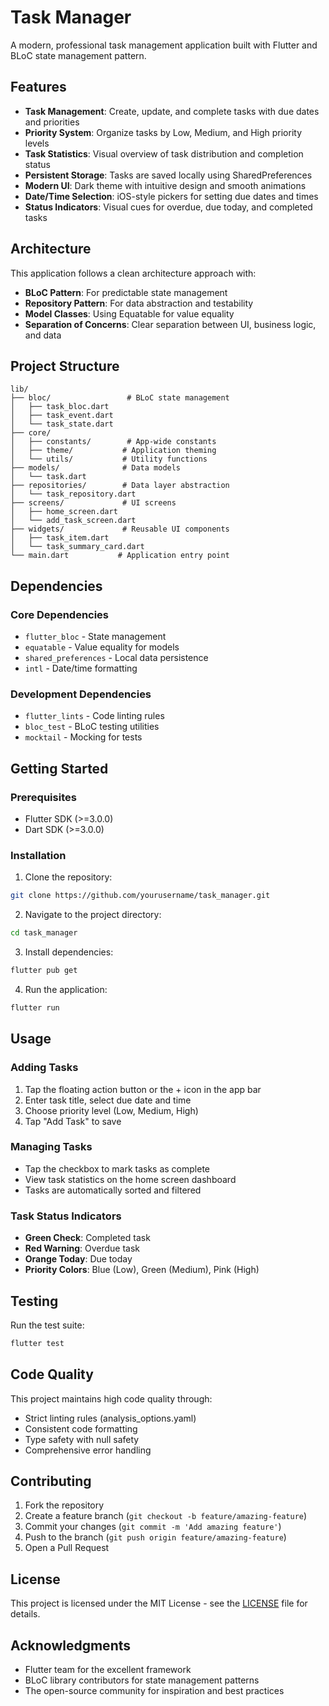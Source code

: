 # Task Manager

A modern, professional task management application built with Flutter and BLoC state management pattern.

## Features

- **Task Management**: Create, update, and complete tasks with due dates and priorities
- **Priority System**: Organize tasks by Low, Medium, and High priority levels
- **Task Statistics**: Visual overview of task distribution and completion status
- **Persistent Storage**: Tasks are saved locally using SharedPreferences
- **Modern UI**: Dark theme with intuitive design and smooth animations
- **Date/Time Selection**: iOS-style pickers for setting due dates and times
- **Status Indicators**: Visual cues for overdue, due today, and completed tasks

## Architecture

This application follows a clean architecture approach with:

- **BLoC Pattern**: For predictable state management
- **Repository Pattern**: For data abstraction and testability
- **Model Classes**: Using Equatable for value equality
- **Separation of Concerns**: Clear separation between UI, business logic, and data

## Project Structure

```
lib/
├── bloc/                 # BLoC state management
│   ├── task_bloc.dart
│   ├── task_event.dart
│   └── task_state.dart
├── core/
│   ├── constants/        # App-wide constants
│   ├── theme/           # Application theming
│   └── utils/           # Utility functions
├── models/              # Data models
│   └── task.dart
├── repositories/        # Data layer abstraction
│   └── task_repository.dart
├── screens/             # UI screens
│   ├── home_screen.dart
│   └── add_task_screen.dart
├── widgets/             # Reusable UI components
│   ├── task_item.dart
│   └── task_summary_card.dart
└── main.dart           # Application entry point
```

## Dependencies

### Core Dependencies
- `flutter_bloc` - State management
- `equatable` - Value equality for models
- `shared_preferences` - Local data persistence
- `intl` - Date/time formatting

### Development Dependencies
- `flutter_lints` - Code linting rules
- `bloc_test` - BLoC testing utilities
- `mocktail` - Mocking for tests

## Getting Started

### Prerequisites
- Flutter SDK (>=3.0.0)
- Dart SDK (>=3.0.0)

### Installation

1. Clone the repository:
```bash
git clone https://github.com/yourusername/task_manager.git
```

2. Navigate to the project directory:
```bash
cd task_manager
```

3. Install dependencies:
```bash
flutter pub get
```

4. Run the application:
```bash
flutter run
```

## Usage

### Adding Tasks
1. Tap the floating action button or the + icon in the app bar
2. Enter task title, select due date and time
3. Choose priority level (Low, Medium, High)
4. Tap "Add Task" to save

### Managing Tasks
- Tap the checkbox to mark tasks as complete
- View task statistics on the home screen dashboard
- Tasks are automatically sorted and filtered

### Task Status Indicators
- **Green Check**: Completed task
- **Red Warning**: Overdue task
- **Orange Today**: Due today
- **Priority Colors**: Blue (Low), Green (Medium), Pink (High)

## Testing

Run the test suite:
```bash
flutter test
```

## Code Quality

This project maintains high code quality through:
- Strict linting rules (analysis_options.yaml)
- Consistent code formatting
- Type safety with null safety
- Comprehensive error handling

## Contributing

1. Fork the repository
2. Create a feature branch (`git checkout -b feature/amazing-feature`)
3. Commit your changes (`git commit -m 'Add amazing feature'`)
4. Push to the branch (`git push origin feature/amazing-feature`)
5. Open a Pull Request

## License

This project is licensed under the MIT License - see the [LICENSE](LICENSE) file for details.

## Acknowledgments

- Flutter team for the excellent framework
- BLoC library contributors for state management patterns
- The open-source community for inspiration and best practices